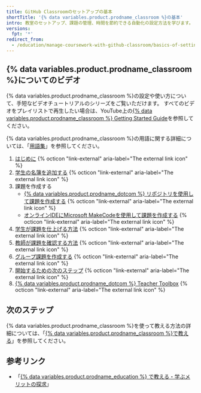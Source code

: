 ```yaml
---
title: GitHub Classroomのセットアップの基本
shortTitle: '{% data variables.product.prodname_classroom %}の基本'
intro: 教室のセットアップ、課題の管理、時間を節約できる自動化の設定方法を学びます。
versions:
  fpt: '*'
redirect_from:
  - /education/manage-coursework-with-github-classroom/basics-of-setting-up-github-classroom
---
```


## {% data variables.product.prodname_classroom %}についてのビデオ

{% data variables.product.prodname_classroom %}の設定や使い方について、手短なビデオチュートリアルのシリーズをご覧いただけます。 すべてのビデオをプレイリストで再生したい場合は、YouTube上の[{% data variables.product.prodname_classroom %} Getting Started Guide](https://www.youtube.com/playlist?list=PLIRjfNq867bewk3ZGV6Z7a16YDNRCpK3u)を参照してください。

{% data variables.product.prodname_classroom %}の用語に関する詳細については、「[用語集](/education/manage-coursework-with-github-classroom/glossary)」を参照してください。

1. <a href="https://youtu.be/xVVeqIDgCvM" target="_blank">はじめに</a> {% octicon "link-external" aria-label="The external link icon" %}
2. <a href="https://youtu.be/DTzrKduaHj8" target="_blank">学生の名簿を追加する</a> {% octicon "link-external" aria-label="The external link icon" %}
3. 課題を作成する
    - <a href="https://youtu.be/6QzKZ63KLss" target="_blank">{% data variables.product.prodname_dotcom %} リポジトリを使用して課題を作成する</a> {% octicon "link-external" aria-label="The external link icon" %}
    - <a href="https://youtu.be/Qmwh6ijsQJU" target="_blank">オンラインIDEにMicrosoft MakeCodeを使用して課題を作成する</a> {% octicon "link-external" aria-label="The external link icon" %}
4. <a href="https://youtu.be/ObaFRGp_Eko" target="_blank">学生が課題を仕上げる方法</a> {% octicon "link-external" aria-label="The external link icon" %}
5. <a href="https://youtu.be/g45OJn3UyCU" target="_blank">教師が課題を確認する方法</a> {% octicon "link-external" aria-label="The external link icon" %}
6. <a href="https://youtu.be/QxrA3taZdNM" target="_blank">グループ課題を作成する</a> {% octicon "link-external" aria-label="The external link icon" %}
7. <a href="https://youtu.be/tJK2cmoh1KM" target="_blank">開始するための次のステップ</a> {% octicon "link-external" aria-label="The external link icon" %}
8. <a href="https://youtu.be/X87v3SFQxLU" target="_blank">{% data variables.product.prodname_dotcom %} Teacher Toolbox</a> {% octicon "link-external" aria-label="The external link icon" %}

## 次のステップ

{% data variables.product.prodname_classroom %}を使って教える方法の詳細については、「[{% data variables.product.prodname_classroom %}で教える](/education/manage-coursework-with-github-classroom/teach-with-github-classroom)」を参照してください。

## 参考リンク

- 「[{% data variables.product.prodname_education %} で教える・学ぶメリットの探求](/education/teach-and-learn-with-github-education)」
